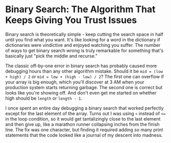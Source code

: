 ---
---
# Binary Search: The Algorithm That Keeps Giving You Trust Issues

Binary search is theoretically simple - keep cutting the search space in half until you find what you want. It's like looking for a word in the dictionary if dictionaries were vindictive and enjoyed watching you suffer. The number of ways to get binary search wrong is truly remarkable for something that's basically just "pick the middle and recurse."

The classic off-by-one error in binary search has probably caused more debugging hours than any other algorithm mistake. Should it be `mid = (low + high) / 2` or `mid = low + (high - low) / 2`? The first one can overflow if your array is big enough, which you'll discover at 3 AM when your production system starts returning garbage. The second one is correct but looks like you're showing off. And don't even get me started on whether high should be `length` or `length - 1`.

I once spent an entire day debugging a binary search that worked perfectly except for the last element of the array. Turns out I was using `<` instead of `<=` in the loop condition, so it would get tantalizingly close to the last element and then give up, like a marathon runner collapsing inches from the finish line. The fix was one character, but finding it required adding so many print statements that the code looked like a journal of my descent into madness.

